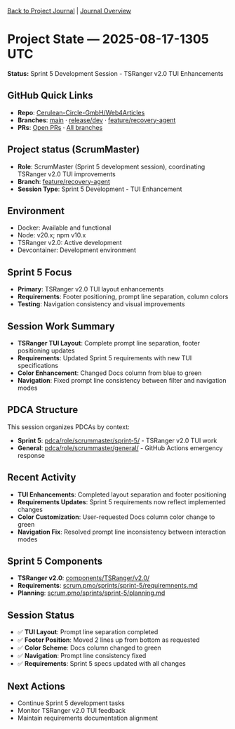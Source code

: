 [Back to Project Journal](../) | [Journal Overview](../project.journal.overview.md)

# Project State — 2025-08-17-1305 UTC

**Status:** Sprint 5 Development Session - TSRanger v2.0 TUI Enhancements

## GitHub Quick Links
- **Repo**: [Cerulean-Circle-GmbH/Web4Articles](https://github.com/Cerulean-Circle-GmbH/Web4Articles)
- **Branches**: [main](https://github.com/Cerulean-Circle-GmbH/Web4Articles/tree/main) · [release/dev](https://github.com/Cerulean-Circle-GmbH/Web4Articles/tree/release/dev) · [feature/recovery-agent](https://github.com/Cerulean-Circle-GmbH/Web4Articles/tree/feature/recovery-agent)
- **PRs**: [Open PRs](https://github.com/Cerulean-Circle-GmbH/Web4Articles/pulls) · [All branches](https://github.com/Cerulean-Circle-GmbH/Web4Articles/branches)

## Project status (ScrumMaster)
- **Role**: ScrumMaster (Sprint 5 development session), coordinating TSRanger v2.0 TUI improvements
- **Branch**: [feature/recovery-agent](https://github.com/Cerulean-Circle-GmbH/Web4Articles/tree/feature/recovery-agent)
- **Session Type**: Sprint 5 Development - TUI Enhancement

## Environment
- Docker: Available and functional
- Node: v20.x; npm v10.x
- TSRanger v2.0: Active development
- Devcontainer: Development environment

## Sprint 5 Focus
- **Primary**: TSRanger v2.0 TUI layout enhancements
- **Requirements**: Footer positioning, prompt line separation, column colors
- **Testing**: Navigation consistency and visual improvements

## Session Work Summary
- **TSRanger TUI Layout**: Complete prompt line separation, footer positioning updates
- **Requirements**: Updated Sprint 5 requirements with new TUI specifications  
- **Color Enhancement**: Changed Docs column from blue to green
- **Navigation**: Fixed prompt line consistency between filter and navigation modes

## PDCA Structure
This session organizes PDCAs by context:
- **Sprint 5**: [pdca/role/scrummaster/sprint-5/](./pdca/role/scrummaster/sprint-5/) - TSRanger v2.0 TUI work
- **General**: [pdca/role/scrummaster/general/](./pdca/role/scrummaster/general/) - GitHub Actions emergency response

## Recent Activity
- **TUI Enhancements**: Completed layout separation and footer positioning
- **Requirements Updates**: Sprint 5 requirements now reflect implemented changes
- **Color Customization**: User-requested Docs column color change to green
- **Navigation Fix**: Resolved prompt line inconsistency between interaction modes

## Sprint 5 Components
- **TSRanger v2.0**: [components/TSRanger/v2.0/](../../components/TSRanger/v2.0/)
- **Requirements**: [scrum.pmo/sprints/sprint-5/requiremnents.md](../../sprints/sprint-5/requiremnents.md)
- **Planning**: [scrum.pmo/sprints/sprint-5/planning.md](../../sprints/sprint-5/planning.md)

## Session Status
- ✅ **TUI Layout**: Prompt line separation completed
- ✅ **Footer Position**: Moved 2 lines up from bottom as requested
- ✅ **Color Scheme**: Docs column changed to green
- ✅ **Navigation**: Prompt line consistency fixed
- ✅ **Requirements**: Sprint 5 specs updated with all changes

## Next Actions
- Continue Sprint 5 development tasks
- Monitor TSRanger v2.0 TUI feedback
- Maintain requirements documentation alignment
